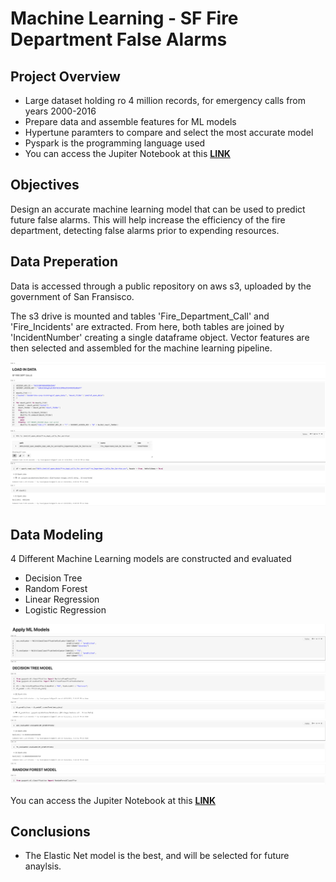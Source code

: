 # Machine Learning - SF Fire Department False Alarms

## Project Overview
- Large dataset holding ro 4 million records, for emergency calls  from years 2000-2016
- Prepare data and assemble features for ML models
- Hypertune paramters to compare and select the most accurate model
- Pyspark is the programming language used
- You can access the Jupiter Notebook at this **[LINK](https://github.com/programTristan/FireDepartment_MachineLearning/blob/3074cd5e9874d3d91880d0dce3f740b6795917e1/code/SF_FireDepartment.ipynb)**

## Objectives 
Design an accurate machine learning model that can be used to predict future false alarms. This will help increase the efficiency of the fire department, detecting false alarms prior to expending resources. 






## Data Preperation
Data is accessed through a public repository on aws s3, uploaded by the government of San Fransisco.

The s3 drive is mounted and tables 'Fire_Department_Call' and 'Fire_Incidents' are extracted. From here, both tables are joined by 'IncidentNumber' creating a single dataframe object. Vector features are then selected and assembled for the machine learning pipeline.

[![](images/SF_LoadData.png)](https://github.com/programTristan/FireDepartment_MachineLearning/blob/3074cd5e9874d3d91880d0dce3f740b6795917e1/code/SF_FireDepartment.ipynb)



## Data Modeling

4 Different Machine Learning models are constructed and evaluated

- Decision Tree
- Random Forest 
- Linear Regression 
- Logistic Regression

[![](images/ML_Models.png)](https://github.com/programTristan/FireDepartment_MachineLearning/blob/3074cd5e9874d3d91880d0dce3f740b6795917e1/code/SF_FireDepartment.ipynb)

You can access the Jupiter Notebook at this **[LINK](https://github.com/programTristan/FireDepartment_MachineLearning/blob/3074cd5e9874d3d91880d0dce3f740b6795917e1/code/SF_FireDepartment.ipynb)**


## Conclusions
* The Elastic Net model is the best, and will be selected for future anaylsis.
